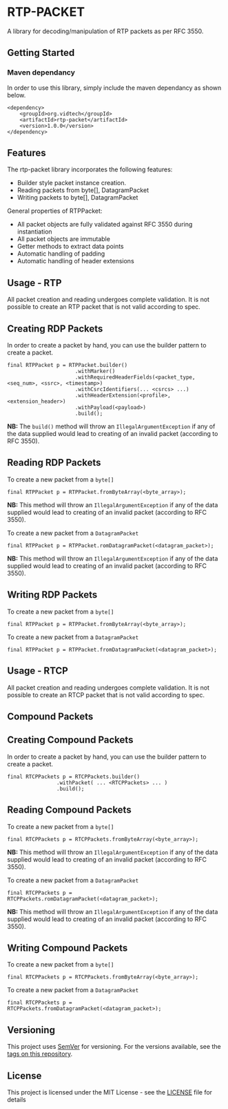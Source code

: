 # RTP-PACKET

A library for decoding/manipulation of RTP packets as per RFC 3550. 

## Getting Started


### Maven dependancy

In order to use this library, simply include the maven dependancy as shown below.

```
<dependency>
    <groupId>org.vidtech</groupId>
    <artifactId>rtp-packet</artifactId>
    <version>1.0.0</version>
</dependency>
```


## Features

The rtp-packet library incorporates the following features:

 - Builder style packet instance creation.
 - Reading packets from byte[], DatagramPacket
 - Writing packets to byte[], DatagramPacket
 
General properties of RTPPacket:

 - All packet objects are fully validated against RFC 3550 during instantiation
 - All packet objects are immutable
 - Getter methods to extract data points
 - Automatic handling of padding
 - Automatic handling of header extensions
   


## Usage - RTP

All packet creation and reading undergoes complete validation. It is not possible to create an RTP packet that is not valid according to spec.

## Creating RDP Packets

In order to create a packet by hand, you can use the builder pattern to create a packet.

```
final RTPPacket p = RTPPacket.builder()
					  .withMarker()
		 			  .withRequiredHeaderFields(<packet_type, <seq_num>, <ssrc>, <timestamp>)	
					  .withCsrcIdentifiers(... <csrcs> ...)
					  .withHeaderExtension(<profile>, <extension_header>)
					  .withPayload(<payload>)
					  .build();
```

**NB:** The ```build()``` method will throw an ```IllegalArgumentException``` if any of the data supplied would lead to creating of an invalid packet (according to RFC 3550).



## Reading RDP Packets


To create a new packet from a ```byte[]```

```
final RTPPacket p = RTPPacket.fromByteArray(<byte_array>);
```

**NB:** This method will throw an ```IllegalArgumentException``` if any of the data supplied would lead to creating of an invalid packet (according to RFC 3550).


To create a new packet from a ```DatagramPacket```

```
final RTPPacket p = RTPPacket.romDatagramPacket(<datagram_packet>);
```

**NB:** This method will throw an ```IllegalArgumentException``` if any of the data supplied would lead to creating of an invalid packet (according to RFC 3550).


## Writing RDP Packets



To create a new packet from a ```byte[]```

```
final RTPPacket p = RTPPacket.fromByteArray(<byte_array>);
```


To create a new packet from a ```DatagramPacket```

```
final RTPPacket p = RTPPacket.fromDatagramPacket(<datagram_packet>);
```

## Usage - RTCP

All packet creation and reading undergoes complete validation. It is not possible to create an RTCP packet that is not valid according to spec.

## Compound Packets

## Creating Compound Packets

In order to create a packet by hand, you can use the builder pattern to create a packet.

```
final RTCPPackets p = RTCPPackets.builder()
				.withPacket( ... <RTCPPackets> ... )								
				.build();
```

## Reading Compound Packets


To create a new packet from a ```byte[]```

```
final RTCPPackets p = RTCPPackets.fromByteArray(<byte_array>);
```

**NB:** This method will throw an ```IllegalArgumentException``` if any of the data supplied would lead to creating of an invalid packet (according to RFC 3550).


To create a new packet from a ```DatagramPacket```

```
final RTCPPackets p = RTCPPackets.romDatagramPacket(<datagram_packet>);
```

**NB:** This method will throw an ```IllegalArgumentException``` if any of the data supplied would lead to creating of an invalid packet (according to RFC 3550).


## Writing Compound Packets


To create a new packet from a ```byte[]```

```
final RTCPPackets p = RTCPPackets.fromByteArray(<byte_array>);
```


To create a new packet from a ```DatagramPacket```

```
final RTCPPackets p = RTCPPackets.fromDatagramPacket(<datagram_packet>);
```







## Versioning

This project uses [SemVer](http://semver.org/) for versioning. For the versions available, see the [tags on this repository](https://github.com/gareth-floodgate/rtp-packet/tags). 

## License

This project is licensed under the MIT License - see the [LICENSE](LICENSE) file for details



